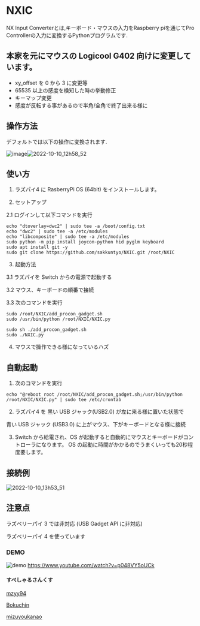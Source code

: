 # NXIC
NX Input Converterとは,キーボード・マウスの入力をRaspberry piを通じてPro Controllerの入力に変換するPythonプログラムです.
<!-- マウスの動きでジャイロ操作の他,ボトル・パブロ用の連打も実装しています. -->

## 本家を元にマウスの Logicool G402 向けに変更しています。
- xy_offset を 0 から 3 に変更等
- 65535 以上の感度を検知した時の挙動修正
- キーマップ変更
- 感度が反転する事があるので半角/全角で終了出来る様に

## 操作方法
デフォルトでは以下の操作に変換されます.

![image](https://user-images.githubusercontent.com/20591351/194825235-dc16d7c0-76a4-4254-8635-ed8eae37d0d6.png)![2022-10-10_12h58_52](https://user-images.githubusercontent.com/20591351/194797893-f78976f2-d0f7-45a0-a9e1-5deb4ae73451.png)

## 使い方
1. ラズパイ4 に RasberryPi OS (64bit) をインストールします。

2. セットアップ

2.1 ログインして以下コマンドを実行
```
echo "dtoverlay=dwc2" | sudo tee -a /boot/config.txt
echo "dwc2" | sudo tee -a /etc/modules
echo "libcomposite" | sudo tee -a /etc/modules
sudo python -m pip install joycon-python hid pyglm keyboard
sudo apt install git -y
sudo git clone https://github.com/sakkuntyo/NXIC.git /root/NXIC
```

3. 起動方法

3.1 ラズパイを Switch からの電源で起動する

3.2 マウス、キーボードの順番で接続

3.3 次のコマンドを実行
```
sudo /root/NXIC/add_procon_gadget.sh
sudo /usr/bin/python /root/NXIC/NXIC.py

sudo sh ./add_procon_gadget.sh
sudo ./NXIC.py

```
4. マウスで操作できる様になっているハズ

## 自動起動
1. 次のコマンドを実行
```
echo "@reboot root /root/NXIC/add_procon_gadget.sh;/usr/bin/python /root/NXIC/NXIC.py" | sudo tee /etc/crontab
```

2. ラズパイ4 を 黒い USB ジャック(USB2.0) が左に来る様に置いた状態で

青い USB ジャック (USB3.0) に上がマウス、下がキーボードとなる様に接続

3. Switch から給電され、OS が起動すると自動的にマウスとキーボードがコントローラになります。
OS の起動に時間がかかるのでうまくいっても20秒程度要します。

## 接続例
![2022-10-10_13h53_51](https://user-images.githubusercontent.com/20591351/194801434-8db6e71b-c764-47fd-9e91-8558aec67ea0.png)

## 注意点
ラズベリーパイ 3 では非対応 (USB Gadget API に非対応)

ラズベリーパイ 4 を使っています

### DEMO
![demo](https://github.com/sakkuntyo/NXIC/blob/main/nxic-sakkuntyo.gif)
https://www.youtube.com/watch?v=p048VY5oUCk
#### すぺしゃるさんくす
[mzyy94](https://www.mzyy94.com/blog/2020/03/20/nintendo-switch-pro-controller-usb-gadget/)

[Bokuchin](https://qiita.com/Bokuchin/items/7fee2c6a04c97dde29b4)

[mizuyoukanao](https://note.com/gamewagashi/n/n47ee6a6cf337)
